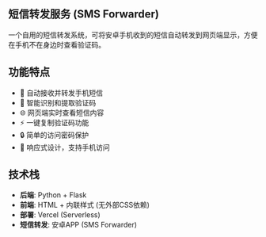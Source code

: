 ## 短信转发服务 (SMS Forwarder)

一个自用的短信转发系统，可将安卓手机收到的短信自动转发到网页端显示，方便在手机不在身边时查看验证码。

## 功能特点

- 📱 自动接收并转发手机短信
- 🔢 智能识别和提取验证码
- 🌐 网页端实时查看短信内容
- ⚡ 一键复制验证码功能
- 🔒 简单的访问密码保护
- 📱 响应式设计，支持手机访问

## 技术栈

- **后端**: Python + Flask
- **前端**: HTML + 内联样式 (无外部CSS依赖)
- **部署**: Vercel (Serverless)
- **短信转发**: 安卓APP (SMS Forwarder)
